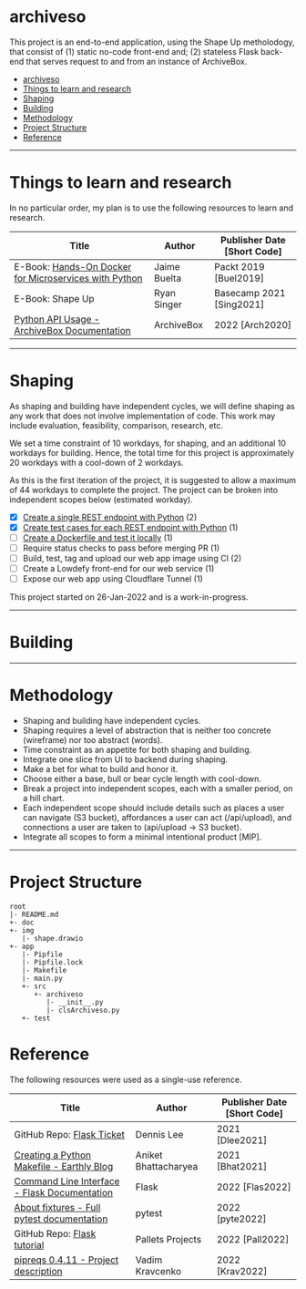 # archiveso

This project is an end-to-end application, using the Shape Up metholodogy, that consist of (1) static no-code front-end and; (2) stateless Flask back-end that serves request to and from an instance of ArchiveBox.

<!-- TOC -->

- [archiveso](#archiveso)
- [Things to learn and research](#things-to-learn-and-research)
- [Shaping](#shaping)
- [Building](#building)
- [Methodology](#methodology)
- [Project Structure](#project-structure)
- [Reference](#reference)

<!-- /TOC -->

---
# Things to learn and research

In no particular order, my plan is to use the following resources to learn and research. 

| Title | Author | Publisher Date [Short Code]
|---|---|---|
| E-Book: [Hands-On Docker for Microservices with Python](https://github.com/PacktPublishing/Hands-On-Docker-for-Microservices-with-Python) | Jaime Buelta | Packt 2019 [Buel2019]
| E-Book: Shape Up | Ryan Singer | Basecamp 2021 [Sing2021]
| [Python API Usage - ArchiveBox Documentation](https://docs.archivebox.io/en/latest/Usage.html#python-api-usage) | ArchiveBox | 2022 [Arch2020]

---
# Shaping

As shaping and building have independent cycles, we will define shaping as any work that does not involve implementation of code. This work may include evaluation, feasibility, comparison, research, etc.

We set a time constraint of 10 workdays, for shaping, and an additional 10 workdays for building. Hence, the total time for this project is approximately 20 workdays with a cool-down of 2 workdays.

As this is the first iteration of the project, it is suggested to allow a maximum of 44 workdays to complete the project. The project can be broken into independent scopes below (estimated workday).

- [X] [Create a single REST endpoint with Python](doc/shape01.md#create-a-single-rest-endpoint-with-python) (2)
- [X] [Create test cases for each REST endpoint with Python](doc/shape02.md#create-test-cases-for-each-rest-endpoint-with-python) (1)
- [ ] [Create a Dockerfile and test it locally](doc/shape03.md#create-a-dockerfile-and-test-it-locally) (1)
- [ ] Require status checks to pass before merging PR (1)
- [ ] Build, test, tag and upload our web app image using CI (2)
- [ ] Create a Lowdefy front-end for our web service (1)
- [ ] Expose our web app using Cloudflare Tunnel (1)

This project started on 26-Jan-2022 and is a work-in-progress.

---
# Building

---
# Methodology

- Shaping and building have independent cycles. 
- Shaping requires a level of abstraction that is neither too concrete (wireframe) nor too abstract (words).
- Time constraint as an appetite for both shaping and building.
- Integrate one slice from UI to backend during shaping.
- Make a bet for what to build and honor it.
- Choose either a base, bull or bear cycle length with cool-down.
- Break a project into independent scopes, each with a smaller period, on a hill chart.
- Each independent scope should include details such as places a user can navigate (S3 bucket), affordances a user can act (/api/upload), and connections a user are taken to (api/upload -> S3 bucket).
- Integrate all scopes to form a minimal intentional product [MIP].

---
# Project Structure

```
root
|- README.md
+- doc
+- img
   |- shape.drawio
+- app
   |- Pipfile
   |- Pipfile.lock
   |- Makefile
   |- main.py
   +- src
      +- archiveso
         |- __init__.py
         |- clsArchiveso.py
   +- test
```

# Reference

The following resources were used as a single-use reference.

| Title | Author | Publisher Date [Short Code]
|---|---|---|
| GitHub Repo: [Flask Ticket](https://github.com/dennislwm/flask_ticket) | Dennis Lee | 2021 [Dlee2021]
| [Creating a Python Makefile - Earthly Blog](https://earthly.dev/blog/python-makefile) | Aniket Bhattacharyea | 2021 [Bhat2021]
| [Command Line Interface - Flask Documentation](https://flask.palletsprojects.com/en/2.0.x/cli) | Flask | 2022 [Flas2022]
| [About fixtures - Full pytest documentation](https://docs.pytest.org/en/latest/explanation/fixtures.html) | pytest | 2022 [pyte2022]
| GitHub Repo: [Flask tutorial](https://github.com/pallets/flask/tree/fdac8a5404e3e3a316568107a293f134707c75bb/examples/tutorial) | Pallets Projects | 2022 [Pall2022]
| [pipreqs 0.4.11 - Project description](https://pypi.org/project/pipreqs) | Vadim Kravcenko | 2022 [Krav2022]